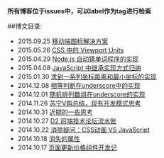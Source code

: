 **所有博客位于issues中，可以label作为tag进行检索**

##博文目录:
- 2015.09.25 [移动端图标解决方案](https://github.com/classicemi/blog/issues/13)
- 2015.05.26 [CSS 中的 Viewport Units](https://github.com/classicemi/blog/issues/12)
- 2015.04.29 [Node.js 自动猜单词程序的实现](https://github.com/classicemi/blog/issues/11)
- 2015.04.08 [JavaScript 中继承实现方式归纳](https://github.com/classicemi/blog/issues/10)
- 2015.01.30 [求到一系列坐标距离和最小坐标的实现](https://github.com/classicemi/blog/issues/8)
- 2014.12.08 [相等判断在underscore中的实现](https://github.com/classicemi/blog/issues/7)
- 2014.12.01 [随机排列数组在underscore的实现](https://github.com/classicemi/blog/issues/6)
- 2014.11.26 [苏宁V购总结，现有开发模式思考](https://github.com/classicemi/blog/blob/master/vgou.md)
- 2014.10.31 [近期的一些思考](https://github.com/classicemi/blog/issues/5)
- 2014.10.27 [D2 前端技术论坛流水账](https://github.com/classicemi/blog/issues/4)
- 2014.10.22 [消除疑问：CSS动画 VS JavaScript](https://github.com/classicemi/blog/issues/3)
- 2014.10.18 [消失的属性](https://github.com/classicemi/blog/issues/2)
- 2014.10.17 [页面更新价格组件开发记](https://github.com/classicemi/blog/issues/1)
